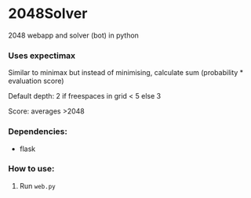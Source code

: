 # 2048Solver
2048 webapp and solver (bot) in python

### Uses expectimax 
Similar to minimax but instead of minimising, calculate sum (probability * evaluation score)

Default depth: 2 if freespaces in grid < 5 else 3

Score: averages >2048

### Dependencies:
 - flask

### How to use:
1. Run `web.py`

